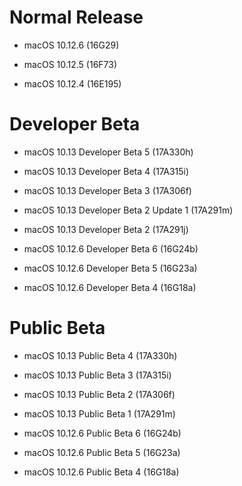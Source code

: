 # Normal Release

- macOS 10.12.6 (16G29)

- macOS 10.12.5 (16F73)

- macOS 10.12.4 (16E195)

# Developer Beta

- macOS 10.13 Developer Beta 5 (17A330h)

- macOS 10.13 Developer Beta 4 (17A315i)

- macOS 10.13 Developer Beta 3 (17A306f)

- macOS 10.13 Developer Beta 2 Update 1 (17A291m)

- macOS 10.13 Developer Beta 2 (17A291j)

- macOS 10.12.6 Developer Beta 6 (16G24b)

- macOS 10.12.6 Developer Beta 5 (16G23a)

- macOS 10.12.6 Developer Beta 4 (16G18a)

# Public Beta

- macOS 10.13 Public Beta 4 (17A330h)

- macOS 10.13 Public Beta 3 (17A315i)

- macOS 10.13 Public Beta 2 (17A306f)

- macOS 10.13 Public Beta 1 (17A291m)

- macOS 10.12.6 Public Beta 6 (16G24b)

- macOS 10.12.6 Public Beta 5 (16G23a)

- macOS 10.12.6 Public Beta 4 (16G18a)